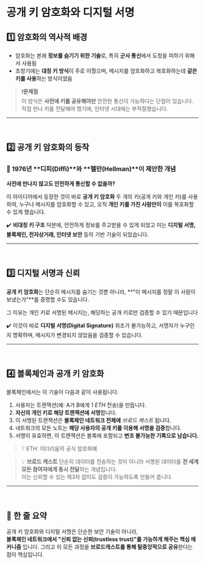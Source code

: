 # 공개 키 암호화와 디지털 서명
## 1️⃣ 암호화의 역사적 배경
- 암호화는 본래 **정보를 숨기기 위한 기술**로, 특히 **군사 통신**에서 도청을 피하기 위해서 사용됨
- 초창기에는 **대칭 키 방식**이 주로 이뤘으며, 메시지를 암호화하고 복호화하는데 **같은 키를 사용**하는 방식이었음

> ❗**문제점**  
이 방식은 **사전에 키를 공유해야만** 안전한 통신이 가능하다는 단점이 있습니다.  
직접 만나 키를 전달해야 했기에, 인터넷 시대에는 부적절했습니다.

---
<br>

## 2️⃣ 공개 키 암호화의 등작
### 🔹 1976년 **디피(Diffi)**와 **헬만(Hellman)**이 제안한 개념
**사전에 만나지 않고도 안전하게 통신할 수 없을까?**

이 아이디어에서 등장한 것이 바로 **공개 키 암호화**
두 개의 키(공개 키와 개인 키)를 사용하여, 누구나 메시지를 암호화할 수 있고, 오직 **개인 키를 가진 사람만이** 이를 복호화할 수 있게 했습니다.

✔️ **비대칭 키 구조** 덕분에, 안전하게 정보를 주고받을 수 있게 되었고 이는 **디지털 서명, 블록체인, 전자상거래, 인터넷 보안** 등의 기반 기술이 되었습니다.

---
<br>

## 3️⃣ 디지털 서명과 신뢰
**공개 키 암호화**는 단순히 메시지를 숨기는 것뿐 아니라, **"이 메시지를 정말 이 사람이 보냈는가"**를 증명할 수도 있습니다.

그 이유는 개인 키로 서명된 메시지는, 해당하는 공개 키로만 검증할 수 있기 때문입니다

✔️ 이것이 바로 **디지털 서명(Digital Signature)** 위조가 불가능하고, 서명자가 누구인지 명확하며, 메시지가 변경되지 않았음을 검증할 수 있습니다.

---
<br>

## 4️⃣ 블록체인과 공개 키 암호화
블록체인에서는 이 기술이 다음과 같이 사용됩니다.
1. 사용자는 트랜잭션(예: A가 B에게 1 *ETH* 전송)을 만듭니다.
2. **자신의 개인 키로 해당 트랜잭션에 서명**합니다.
3. 이 서명된 트랜잭션은 **블록체인 네트워크 전체에** *브로드 캐스트* 됩니다.
4. 네트워크의 모든 노트는 **해당 사용자의 공개 키를 이용해 서명을 검증**합니다.
5. 서명이 유효하면, 이 트랜잭션은 블록에 포함되고 **변조 불가능한 기록으로 남습니다.**


> ❔ ETH: 이더리움의 공식 암호화폐

> 💡 **브로드 캐스트**
단순히 데이터를 전송하는 것이 아니라 서명된 데이터를 **전 세계 모든 참여자에게 동시 전달**하는 개념입니다.  
이는 신뢰할 수 있는 제3자 없이도 검증이 가능하도록 만들어 줍니다.

---
<br>

## 🧠 한 줄 요약
공개 키 암호화와 디지털 서명은 단순한 보안 기술이 아니라,  
**블록체인 네트워크에서 "신뢰 없는 신뢰(trustless trust)"를 가능하게 해주는 핵심 메커니즘** 입니다.
그리고 이 모든 과정을 **브로드캐스트를 통해 탈중앙적으로 공유**한다는 점이 핵심입니다.